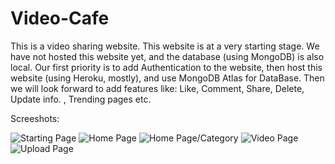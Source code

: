 # Video-Cafe
This is a video sharing website. This website is at a very starting stage. We have not hosted this website yet, and the database (using MongoDB) is also local. Our first priority is to add Authentication to the website, then host this website (using Heroku, mostly), and use MongoDB Atlas for DataBase. Then we will look forward to add features like: Like, Comment, Share, Delete, Update info. , Trending pages etc.

Screeshots: 

![Starting Page](https://iili.io/5oVAbV.png)
![Home Page](https://iili.io/5oVcqF.png)
![Home Page/Category](https://iili.io/5oVl0g.png)
![Video Page](https://iili.io/5oV0ga.png)
![Upload Page](https://iili.io/5oVEdJ.png)
